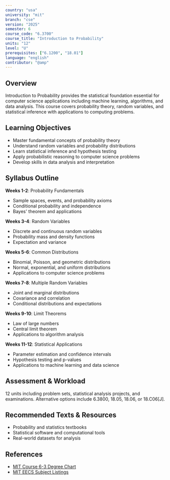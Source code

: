 ```yaml
---
country: "usa"
university: "mit"
branch: "cse"
version: "2025"
semester: 6
course_code: "6.3700"
course_title: "Introduction to Probability"
units: "12"
level: "U"
prerequisites: ["6.1200", "18.01"]
language: "english"
contributor: "@amp"
---
```


## Overview

Introduction to Probability provides the statistical foundation essential for computer science applications including machine learning, algorithms, and data analysis. This course covers probability theory, random variables, and statistical inference with applications to computing problems.

## Learning Objectives

- Master fundamental concepts of probability theory
- Understand random variables and probability distributions
- Learn statistical inference and hypothesis testing
- Apply probabilistic reasoning to computer science problems
- Develop skills in data analysis and interpretation

## Syllabus Outline

**Weeks 1-2**: Probability Fundamentals
- Sample spaces, events, and probability axioms
- Conditional probability and independence
- Bayes' theorem and applications

**Weeks 3-4**: Random Variables
- Discrete and continuous random variables
- Probability mass and density functions
- Expectation and variance

**Weeks 5-6**: Common Distributions
- Binomial, Poisson, and geometric distributions
- Normal, exponential, and uniform distributions
- Applications to computer science problems

**Weeks 7-8**: Multiple Random Variables
- Joint and marginal distributions
- Covariance and correlation
- Conditional distributions and expectations

**Weeks 9-10**: Limit Theorems
- Law of large numbers
- Central limit theorem
- Applications to algorithm analysis

**Weeks 11-12**: Statistical Applications
- Parameter estimation and confidence intervals
- Hypothesis testing and p-values
- Applications to machine learning and data science

## Assessment & Workload

12 units including problem sets, statistical analysis projects, and examinations. Alternative options include 6.3800, 18.05, 18.06, or 18.C06[J].

## Recommended Texts & Resources

- Probability and statistics textbooks
- Statistical software and computational tools
- Real-world datasets for analysis

## References

- [MIT Course 6-3 Degree Chart](https://catalog.mit.edu/degree-charts/computer-science-engineering-course-6-3/)
- [MIT EECS Subject Listings](https://catalog.mit.edu/subjects/6/)
